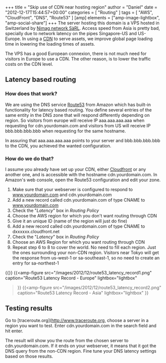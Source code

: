 +++
title = "Skip use of CDN near hosting region"
author = "Daniel"
date = "2012-12-17T15:44:57+00:00"
categories = [
  "Routing"
]
tags = [
  "AWS",
  "CloudFront",
  "DNS",
  "Route53"
]
[amp]
  elements = ["amp-image-lightbox", "amp-social-share"]
+++
The server hosting this domain is a VPS hosted in Switzerland by [Nimag network SàRL](http://nimag.net/index.php/produits-8/vps). Access speed from Asia is pretty bad, specially due to network latency on the pipes Singapore-US and US-Europe. In using a [CDN](http://en.wikipedia.org/wiki/Content_delivery_network) to serve assets, we improve global page loading time in lowering the loading times of assets.

The VPS has a good European connexion, there is not much need for visitors in Europe to use a CDN. The other reason, is to lower the traffic costs on the CDN level.

## Latency based routing

### How does that work?

We are using the DNS service [Route53](http://aws.amazon.com/route53/) from Amazon which has built-in functionality for latency based routing. You define several entries of the same entity in the DNS zone that will respond differently depending on region. So visitors from europe will receive IP aaa.aaa.aaa.aaa when requesting for cdn.yourdomain.com and visitors from US will receive IP bbb.bbb.bbb.bbb when requesting for the same hostname.

In assuring that aaa.aaa.aaa.aaa points to your server and bbb.bbb.bbb.bbb to the CDN, you achieved the wanted configuration.

### How do we do that?

I assume you already have set up your CDN, either [Cloudfront](http://aws.amazon.com/cloudfront/) or any another one, and is accessible with the hostname cdn.yourdomain.com. In Amazon's web console, open the Route53 configuration and edit your zone.

  1. Make sure that your webserver is configured to respond to www.yourdomain.com and cdn.yourdomain.com
  2. Add a new record called cdn.yourdomain.com of type CNAME to www.yourdomain.com
  3. Check the "_Latency_" box in _Routing Policy_
  4. Choose the AWS region for which you don't want routing through CDN
  5. Give it an unique ID (name of the region will just do fine)
  6. Add a new record called cdn.yourdomain.com of type CNAME to dxxxxxx.cloudfront.net
  7. Check the "_Latency_" box in _Routing Policy_
  8. Choose an AWS Region for which you want routing through CDN
  9. Repeat step 6 to 8 to cover the world. No need to fill each region. Just the ones surrounding your non-CDN region. Visitors near Tokyo will get the response from us-west-1 or sa-southeast-1, so no need to create an entry for sa-northest-1

{{<amp-image-lightbox id="lightbox" >}}
{{<amp-figure
src="/images/2012/12/route53_latency_record1.png"
caption="Route53 Latency Record - Europe"
lightbox="lightbox"
>}}
{{<amp-figure
src="/images/2012/12/route53_latency_record2.png"
caption="Route53 Latency Record - Asia"
lightbox="lightbox"
>}}

## Testing results

Go to [traceroute.org](http://www.traceroute.org, choose a server in a region you want to test. Enter cdn.yourdomain.com in the search field and hit enter.

The result will show you the route from the chosen server to cdn.yourdomain.com. If it ends on your webserver, it means that it got the DNS query from the non-CDN region. Fine tune your DNS latency settings based on those results.
